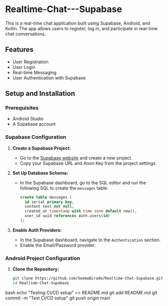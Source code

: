 # Realtime-Chat---Supabase

This is a real-time chat application built using Supabase, Android, and Kotlin. The app allows users to register, log in, and participate in real-time chat conversations.

## Features

- User Registration
- User Login
- Real-time Messaging
- User Authentication with Supabase

## Setup and Installation

### Prerequisites

- Android Studio
- A Supabase account

### Supabase Configuration

1. **Create a Supabase Project:**
    - Go to the [Supabase website](https://supabase.io/) and create a new project.
    - Copy your Supabase URL and Anon Key from the project settings.

2. **Set Up Database Schema:**
    - In the Supabase dashboard, go to the SQL editor and run the following SQL to create the `messages` table:

      ```sql
      create table messages (
        id serial primary key,
        content text not null,
        created_at timestamp with time zone default now(),
        user_id uuid references auth.users(id)
      );
      ```

3. **Enable Auth Providers:**
    - In the Supabase dashboard, navigate to the `Authentication` section.
    - Enable the Email/Password provider.

### Android Project Configuration

1. **Clone the Repository:**

   ```sh
   git clone https://github.com/SeemaBirade/Realtime-Chat-Supabase.git
   cd Realtime-Chat-Supabase

bash
echo "Testing CI/CD setup" >> README.md
git add README.md
git commit -m "Test CI/CD setup"
git push origin main